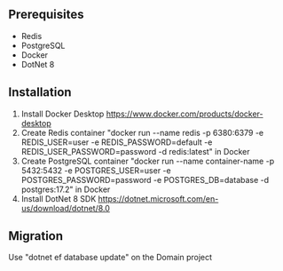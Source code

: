## Prerequisites

- Redis
- PostgreSQL
- Docker
- DotNet 8
  
## Installation

1. Install Docker Desktop https://www.docker.com/products/docker-desktop
2. Create Redis container "docker run --name redis -p 6380:6379 -e REDIS_USER=user -e REDIS_PASSWORD=default -e REDIS_USER_PASSWORD=password -d redis:latest" in Docker
3. Create PostgreSQL container "docker run --name container-name -p 5432:5432 -e POSTGRES_USER=user -e POSTGRES_PASSWORD=password -e POSTGRES_DB=database -d postgres:17.2" in Docker
4. Install DotNet 8 SDK https://dotnet.microsoft.com/en-us/download/dotnet/8.0
   
## Migration

Use "dotnet ef database update" on the Domain project
